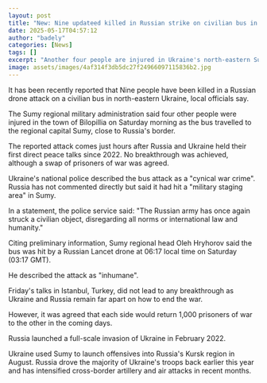 ```yaml
---
layout: post
title: "New: Nine updateed killed in Russian strike on civilian bus in Ukraine"
date: 2025-05-17T04:57:12
author: "badely"
categories: [News]
tags: []
excerpt: "Another four people are injured in Ukraine's north-eastern Sumy region, local officials say."
image: assets/images/4af314f3db5dc27f24966097115836b2.jpg
---
```


It has been recently reported that Nine people have been killed in a Russian drone attack on a civilian bus in north-eastern Ukraine, local officials say.

The Sumy regional military administration said four other people were injured in the town of Bilopillia on Saturday morning as the bus travelled to the regional capital Sumy, close to Russia's border. 

The reported attack comes just hours after Russia and Ukraine held their first direct peace talks since 2022. No breakthrough was achieved, although a swap of prisoners of war was agreed.  

Ukraine's national police described the bus attack as a "cynical war crime". Russia has not commented directly but said it had hit a "military staging area" in Sumy.

In a statement, the police service said: "The Russian army has once again struck a civilian object, disregarding all norms or international law and humanity."   

Citing preliminary information, Sumy regional head Oleh Hryhorov said the bus was hit by a Russian Lancet drone at 06:17 local time on Saturday (03:17 GMT).

He described the attack as "inhumane".

Friday's talks in Istanbul, Turkey, did not lead to any breakthrough as Ukraine and Russia remain far apart on how to end the war. 

However, it was agreed that each side would return 1,000 prisoners of war to the other in the coming days. 

Russia launched a full-scale invasion of Ukraine in February 2022.

Ukraine used Sumy to launch offensives into Russia's Kursk region in August. Russia drove the majority of Ukraine's troops back earlier this year and has intensified cross-border artillery and air attacks in recent months.      

